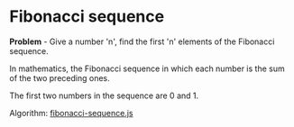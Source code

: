# Fibonacci sequence
**Problem** - Give a number 'n', find the first 'n' elements of the Fibonacci sequence.

In mathematics, the Fibonacci sequence in which each number is the sum of the two preceding ones.

The first two numbers in the sequence are 0 and 1.

Algorithm: [fibonacci-sequence.js](./fibonacci-sequence.js)
